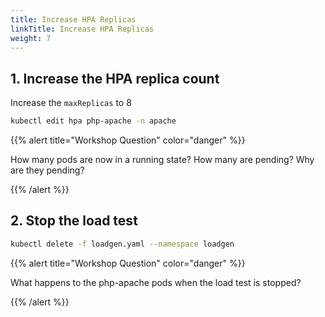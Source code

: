 ```yaml
---
title: Increase HPA Replicas
linkTitle: Increase HPA Replicas
weight: 7
---
```


## 1. Increase the HPA replica count

Increase the `maxReplicas` to 8

``` bash
kubectl edit hpa php-apache -n apache
```

{{% alert title="Workshop Question" color="danger" %}}

How many pods are now in a running state? How many are pending? Why are they pending?

{{% /alert %}}

## 2. Stop the load test

``` bash
kubectl delete -f loadgen.yaml --namespace loadgen
```

{{% alert title="Workshop Question" color="danger" %}}

What happens to the php-apache pods when the load test is stopped?

{{% /alert %}}
